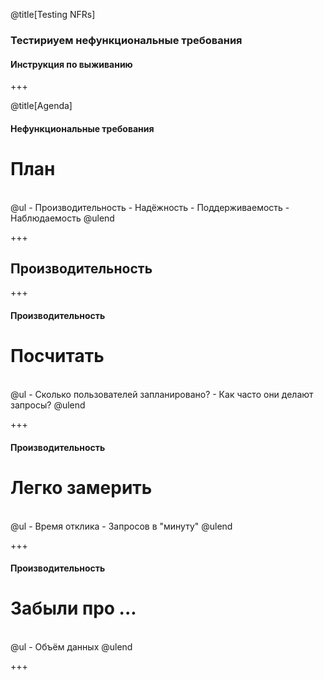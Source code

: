 @title[Testing NFRs]
### Тестириуем нефункциональные требования
#### Инструкция по выживанию

+++

@title[Agenda]
#### Нефункциональные требования
# План
<br>
@ul
- Производительность
- Надёжность
- Поддерживаемость
- Наблюдаемость
@ulend

+++
## Производительность

+++
#### Производительность
# Посчитать
<br>
@ul
- Сколько пользователей запланировано?
- Как часто они делают запросы?
@ulend

+++
#### Производительность
# Легко замерить
<br>
@ul
- Время отклика
- Запросов в "минуту"
@ulend

+++
#### Производительность
# Забыли про ...
<br>
@ul
- Объём данных
@ulend

+++